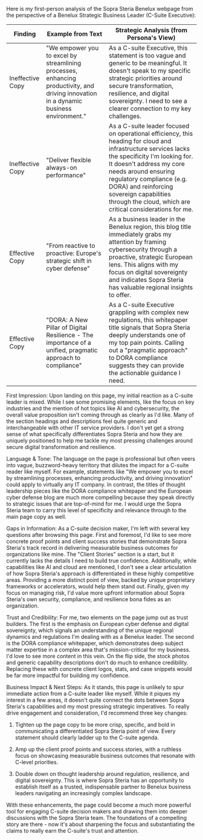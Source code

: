 Here is my first-person analysis of the Sopra Steria Benelux webpage from the perspective of a Benelux Strategic Business Leader (C-Suite Executive):

| Finding         | Example from Text | Strategic Analysis (from Persona's View) |
|-----------------|-------------------|------------------------------------------|
| Ineffective Copy | "We empower you to excel by streamlining processes, enhancing productivity, and driving innovation in a dynamic business environment."      | As a C-suite Executive, this statement is too vague and generic to be meaningful. It doesn't speak to my specific strategic priorities around secure transformation, resilience, and digital sovereignty. I need to see a clearer connection to my key challenges.   |
| Ineffective Copy   | "Deliver flexible always-on performance"  | As a C-suite leader focused on operational efficiency, this heading for cloud and infrastructure services lacks the specificity I'm looking for. It doesn't address my core needs around ensuring regulatory compliance (e.g. DORA) and reinforcing sovereign capabilities through the cloud, which are critical considerations for me.       |
| Effective Copy | "From reactive to proactive: Europe's strategic shift in cyber defense"      | As a business leader in the Benelux region, this blog title immediately grabs my attention by framing cybersecurity through a proactive, strategic European lens. This aligns with my focus on digital sovereignty and indicates Sopra Steria has valuable regional insights to offer.   |
| Effective Copy   | "DORA: A New Pillar of Digital Resilience - The importance of a unified, pragmatic approach to compliance"  | As a C-suite Executive grappling with complex new regulations, this whitepaper title signals that Sopra Steria deeply understands one of my top pain points. Calling out a "pragmatic approach" to DORA compliance suggests they can provide the actionable guidance I need.       |

First Impression:
Upon landing on this page, my initial reaction as a C-suite leader is mixed. While I see some promising elements, like the focus on key industries and the mention of hot topics like AI and cybersecurity, the overall value proposition isn't coming through as clearly as I'd like. Many of the section headings and descriptions feel quite generic and interchangeable with other IT service providers. I don't yet get a strong sense of what specifically differentiates Sopra Steria and how they are uniquely positioned to help me tackle my most pressing challenges around secure digital transformation and resilience.

Language & Tone: 
The language on the page is professional but often veers into vague, buzzword-heavy territory that dilutes the impact for a C-suite reader like myself. For example, statements like "We empower you to excel by streamlining processes, enhancing productivity, and driving innovation" could apply to virtually any IT company. In contrast, the titles of thought leadership pieces like the DORA compliance whitepaper and the European cyber defense blog are much more compelling because they speak directly to strategic issues that are top-of-mind for me. I would urge the Sopra Steria team to carry this level of specificity and relevance through to the main page copy as well.

Gaps in Information:
As a C-suite decision maker, I'm left with several key questions after browsing this page. First and foremost, I'd like to see more concrete proof points and client success stories that demonstrate Sopra Steria's track record in delivering measurable business outcomes for organizations like mine. The "Client Stories" section is a start, but it currently lacks the details I need to build true confidence. Additionally, while capabilities like AI and cloud are mentioned, I don't see a clear articulation of how Sopra Steria's approach is differentiated in these highly competitive areas. Providing a more distinct point of view, backed by unique proprietary frameworks or accelerators, would help them stand out. Finally, given my focus on managing risk, I'd value more upfront information about Sopra Steria's own security, compliance, and resilience bona fides as an organization.

Trust and Credibility:
For me, two elements on the page jump out as trust builders. The first is the emphasis on European cyber defense and digital sovereignty, which signals an understanding of the unique regional dynamics and regulations I'm dealing with as a Benelux leader. The second is the DORA compliance whitepaper, which demonstrates deep subject matter expertise in a complex area that's mission-critical for my business. I'd love to see more content in this vein. On the flip side, the stock photos and generic capability descriptions don't do much to enhance credibility. Replacing these with concrete client logos, stats, and case snippets would be far more impactful for building my confidence.

Business Impact & Next Steps: 
As it stands, this page is unlikely to spur immediate action from a C-suite leader like myself. While it piques my interest in a few areas, it doesn't quite connect the dots between Sopra Steria's capabilities and my most pressing strategic imperatives. To really drive engagement and consideration, I'd recommend three key changes:

1) Tighten up the page copy to be more crisp, specific, and bold in communicating a differentiated Sopra Steria point of view. Every statement should clearly ladder up to the C-suite agenda.

2) Amp up the client proof points and success stories, with a ruthless focus on showcasing measurable business outcomes that resonate with C-level priorities. 

3) Double down on thought leadership around regulation, resilience, and digital sovereignty. This is where Sopra Steria has an opportunity to establish itself as a trusted, indispensable partner to Benelux business leaders navigating an increasingly complex landscape.

With these enhancements, the page could become a much more powerful tool for engaging C-suite decision makers and drawing them into deeper discussions with the Sopra Steria team. The foundations of a compelling story are there - now it's about sharpening the focus and substantiating the claims to really earn the C-suite's trust and attention.